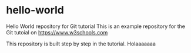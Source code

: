 # hello-world
Hello World repository for Git tutorial
This is an example repository for the Git tutoial on https://www.w3schools.com

This repository is built step by step in the tutorial.
Holaaaaaaa
